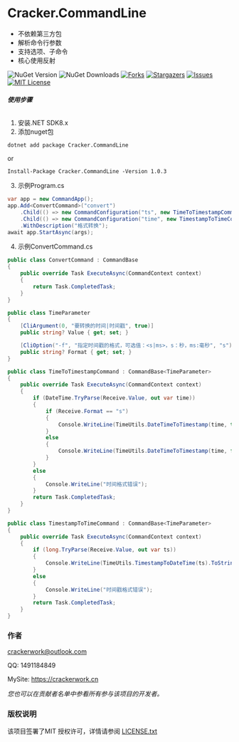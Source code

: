 

# Cracker.CommandLine

* 不依赖第三方包
* 解析命令行参数
* 支持选项、子命令
* 核心使用反射

<!-- PROJECT SHIELDS -->

![NuGet Version][nuget-version-url]
![NuGet Downloads][nuget-url]
[![Forks][forks-shield]][forks-url]
[![Stargazers][stars-shield]][stars-url]
[![Issues][issues-shield]][issues-url]
[![MIT License][license-shield]][license-url]




###### **使用步骤**

1. 安装.NET SDK8.x
2. 添加nuget包 

`dotnet add package Cracker.CommandLine `

or 

`Install-Package Cracker.CommandLine -Version 1.0.3`

3. 示例Program.cs

```csharp
var app = new CommandApp();
app.Add<ConvertCommand>("convert")
    .Child(() => new CommandConfiguration("ts", new TimeToTimestampCommand()).WithDescription("时间戳转时间"))
    .Child(() => new CommandConfiguration("time", new TimestampToTimeCommand()).WithDescription("时间转时间戳"))
    .WithDescription("格式转换");
await app.StartAsync(args);
```

4. 示例ConvertCommand.cs

```csharp
public class ConvertCommand : CommandBase
{
    public override Task ExecuteAsync(CommandContext context)
    {
        return Task.CompletedTask;
    }
}

public class TimeParameter
{
    [CliArgument(0, "要转换的时间|时间戳", true)]
    public string? Value { get; set; }

    [CliOption("-f", "指定时间戳的格式，可选值：<s|ms>，s：秒，ms:毫秒", "s")]
    public string? Format { get; set; }
}

public class TimeToTimestampCommand : CommandBase<TimeParameter>
{
    public override Task ExecuteAsync(CommandContext context)
    {
        if (DateTime.TryParse(Receive.Value, out var time))
        {
            if (Receive.Format == "s")
            {
                Console.WriteLine(TimeUtils.DateTimeToTimestamp(time, true));
            }
            else
            {
                Console.WriteLine(TimeUtils.DateTimeToTimestamp(time, false));
            }
        }
        else
        {
            Console.WriteLine("时间格式错误");
        }
        return Task.CompletedTask;
    }
}

public class TimestampToTimeCommand : CommandBase<TimeParameter>
{
    public override Task ExecuteAsync(CommandContext context)
    {
        if (long.TryParse(Receive.Value, out var ts))
        {
            Console.WriteLine(TimeUtils.TimestampToDateTime(ts).ToString("yyyy-MM-dd HH:mm:ss"));
        }
        else
        {
            Console.WriteLine("时间戳格式错误");
        }
        return Task.CompletedTask;
    }
}
```

### 作者

crackerwork@outlook.com

QQ: 1491184849

MySite: https://crackerwork.cn

 *您也可以在贡献者名单中参看所有参与该项目的开发者。*

### 版权说明

该项目签署了MIT 授权许可，详情请参阅 [LICENSE.txt][license-url]


<!-- links -->
[forks-shield]: https://img.shields.io/github/forks/1491184849/Cracker.CommandLine.svg?style=flat-square
[forks-url]: https://github.com/1491184849/Cracker.CommandLine/network/members
[stars-shield]: https://img.shields.io/github/stars/1491184849/Cracker.CommandLine.svg?style=flat-square
[stars-url]: https://github.com/1491184849/Cracker.CommandLine/stargazers
[issues-shield]: https://img.shields.io/github/issues/1491184849/Cracker.CommandLine.svg?style=flat-square
[issues-url]: https://img.shields.io/github/issues/1491184849/Cracker.CommandLine.svg
[license-shield]: https://img.shields.io/github/license/1491184849/Cracker.CommandLine.svg?style=flat-square
[license-url]: https://github.com/1491184849/Cracker.CommandLine/blob/master/LICENSE.txt
[nuget-url]: https://img.shields.io/nuget/dt/Cracker.CommandLine
[nuget-version-url]: https://img.shields.io/nuget/v/Cracker.CommandLine




